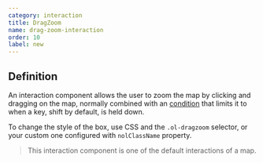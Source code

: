 ```yaml
---
category: interaction
title: DragZoom
name: drag-zoom-interaction
order: 10
label: new
---
```


## Definition

An interaction component allows the user to zoom the map by clicking and dragging 
on the map, normally combined with an 
[condition](https://openlayers.org/en/v8.1.0/apidoc/module-ol_events_condition.html) 
that limits it to when a key, shift by default, is held down.

To change the style of the box, use CSS and the `.ol-dragzoom` selector, or your 
custom one configured with `nolClassName` property.

> This interaction component is one of the default interactions of a map.

